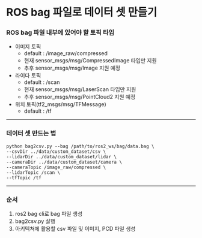 # ROS bag 파일로 데이터 셋 만들기

### ROS bag 파일 내부에 있어야 할 토픽 타입
- 이미지 토픽
  - default : /image_raw/compressed
  - 현재 sensor_msgs/msg/CompressedImage 타입만 지원
  - 추후 sensor_msgs/msg/Image 지원 예정
- 라이다 토픽
  - default : /scan
  - 현재 sensor_msgs/msg/LaserScan 타입만 지원
  - 추후 sensor_msgs/msg/PointCloud2 지원 예정
- 위치 토픽(tf2_msgs/msg/TFMessage)
  - default : /tf
---
### 데이터 셋 만드는 법
```
python bag2csv.py --bag /path/to/ros2_ws/bag/data.bag \ 
--csvDir ../data/custom_dataset/csv \
--lidarDir ../data/custom_dataset/lidar \
--cameraDir ../data/custom_dataset/camera \
--cameraTopic /image_raw/compressed \
--lidarTopic /scan \
--tfTopic /tf
```
---
### 순서
1. ros2 bag cli로 bag 파일 생성
2. bag2csv.py 실행
3. 아키텍쳐에 활용할 csv 파일 및 이미지, PCD 파일 생성